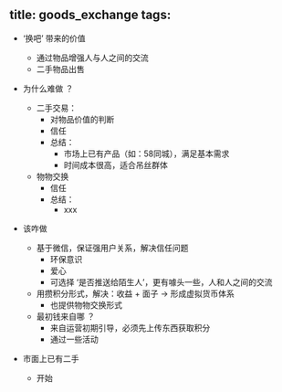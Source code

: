 title: goods_exchange
tags:
---

- ‘换吧’ 带来的价值
	- 通过物品增强人与人之间的交流
	- 二手物品出售

- 为什么难做 ？
	- 二手交易：
		- 对物品价值的判断
		- 信任
		- 总结：
			- 市场上已有产品（如：58同城），满足基本需求
			- 时间成本很高，适合吊丝群体
	- 物物交换
		- 信任
		- 总结：
			- xxx

- 该咋做
	- 基于微信，保证强用户关系，解决信任问题
		- 环保意识
		- 爱心
		- 可选择 ‘是否推送给陌生人’，更有噱头一些，人和人之间的交流
	- 用攒积分形式，解决：收益 + 面子 -> 形成虚拟货币体系
		- 也提供物物交换形式
	- 最初钱来自哪 ？
		- 来自运营初期引导，必须先上传东西获取积分
		- 通过一些活动

- 市面上已有二手
	- 开始